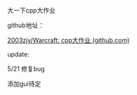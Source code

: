 大一下cpp大作业

github地址：

[2003zjy/Warcraft: cpp大作业 (github.com)](https://github.com/2003zjy/Warcraft)

update:

5/21 修复bug

添加gui待定
